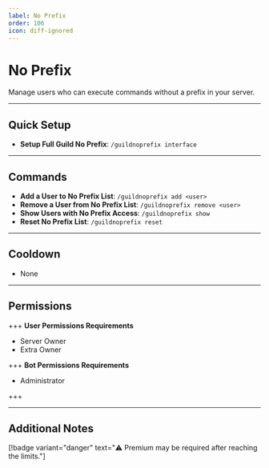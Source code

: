 ```yaml
---
label: No Prefix
order: 106
icon: diff-ignored
---
```


# No Prefix

Manage users who can execute commands without a prefix in your server.

---

## Quick Setup

- **Setup Full Guild No Prefix**: `/guildnoprefix interface`

---

## Commands

- **Add a User to No Prefix List**: `/guildnoprefix add <user>`
- **Remove a User from No Prefix List**: `/guildnoprefix remove <user>`
- **Show Users with No Prefix Access**: `/guildnoprefix show`
- **Reset No Prefix List**: `/guildnoprefix reset`

---

## Cooldown

- None

---

## Permissions

+++ **User Permissions Requirements**

- Server Owner
- Extra Owner

+++ **Bot Permissions Requirements**

- Administrator

+++

---

## Additional Notes

[!badge variant="danger" text="⚠️ Premium may be required after reaching the limits."]
